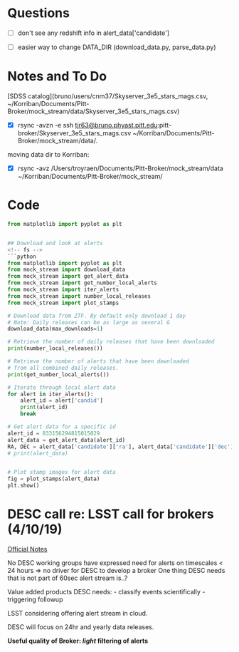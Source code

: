 # Questions

- [ ] don't see any redshift info in alert_data['candidate']
- [ ] easier way to change DATA_DIR (download_data.py, parse_data.py)


# Notes and To Do
<!-- fs -->
[SDSS catalog](bruno/users/cnm37/Skyserver_3e5_stars_mags.csv, ~/Korriban/Documents/Pitt-Broker/mock_stream/data/Skyserver_3e5_stars_mags.csv)
- [x] rsync -avzn -e ssh tjr63@bruno.phyast.pitt.edu:pitt-broker/Skyserver_3e5_stars_mags.csv ~/Korriban/Documents/Pitt-Broker/mock_stream/data/.

moving data dir to Korriban:
- [x] rsync -avz /Users/troyraen/Documents/Pitt-Broker/mock_stream/data ~/Korriban/Documents/Pitt-Broker/mock_stream/

<!-- fe -->


# Code
<!-- fs -->
```python
from matplotlib import pyplot as plt


## Download and look at alerts
<!-- fs -->
```python
from matplotlib import pyplot as plt
from mock_stream import download_data
from mock_stream import get_alert_data
from mock_stream import get_number_local_alerts
from mock_stream import iter_alerts
from mock_stream import number_local_releases
from mock_stream import plot_stamps

# Download data from ZTF. By default only download 1 day
# Note: Daily releases can be as large as several G
download_data(max_downloads=1)

# Retrieve the number of daily releases that have been downloaded
print(number_local_releases())

# Retrieve the number of alerts that have been downloaded
# from all combined daily releases.
print(get_number_local_alerts())

# Iterate through local alert data
for alert in iter_alerts():
    alert_id = alert['candid']
    print(alert_id)
    break

# Get alert data for a specific id
alert_id = 833156294815015029
alert_data = get_alert_data(alert_id)
RA, DEC = alert_data['candidate']['ra'], alert_data['candidate']['dec']
# print(alert_data)


# Plot stamp images for alert data
fig = plot_stamps(alert_data)
plt.show()

```
<!-- fe download and look at alerts -->

<!-- fe -->


# DESC call re: LSST call for brokers (4/10/19)
<!-- fs -->
[Official Notes](https://docs.google.com/document/d/1hsQd4JDPgscUkGEw6m8qL_Fxy8JyRvMSBYHzDePXlMc/edit)

No DESC working groups have expressed need for alerts on timescales < 24 hours
    => no driver for DESC to develop a broker
One thing DESC needs that is not part of 60sec alert stream is..?

Value added products DESC needs:
    - classify events scientifically
    - triggering followup

LSST considering offering alert stream in cloud.

DESC will focus on 24hr and yearly data releases.

__Useful quality of Broker: _light_ filtering of alerts__


<!-- fe DESC call re: LSST call for brokers -->
